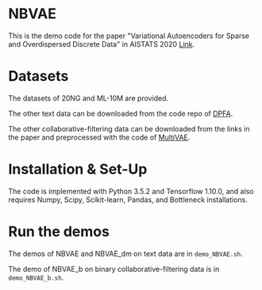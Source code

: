 # NBVAE

This is the demo code for the paper "Variational Autoencoders for Sparse and Overdispersed Discrete Data" in AISTATS 2020 [Link](http://proceedings.mlr.press/v108/zhao20c.html).

# Datasets

The datasets of 20NG and ML-10M are provided.

The other text data can be downloaded from the code repo of [DPFA](https://github.com/zhegan27/dpfa_icml2015).

The other collaborative-filtering data can be downloaded from the links in the paper and preprocessed with the code of [MultiVAE](https://github.com/dawenl/vae_cf).

# Installation & Set-Up

The code is implemented with Python 3.5.2 and Tensorflow 1.10.0, and also requires Numpy, Scipy, Scikit-learn, Pandas, and Bottleneck installations.

# Run the demos

The demos of NBVAE and NBVAE_dm on text data are in ```demo_NBVAE.sh```.

The demo of NBVAE_b on binary collaborative-filtering data is in ```demo_NBVAE_b.sh```.



